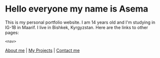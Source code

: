 <html>
<head>
<h1> Hello everyone my name is Asema</h1>
</head>
  <body>
<p2> This is my personal portfolio website. I am 14 years old and I'm studying in IG-1B in Maarif. I live in Bishkek, Kyrgyzstan.</p2>
<p2> Here are the links to other pages:</p2>
    
    <nav>
 <a href="">About me</a> |
<a href="">My Projects</a> |
<a href="">Contact me</a> 
    </nav>
</body>
</html>
